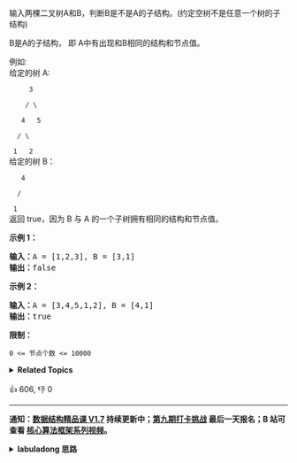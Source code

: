 <p>输入两棵二叉树A和B，判断B是不是A的子结构。(约定空树不是任意一个树的子结构)</p>

<p>B是A的子结构， 即 A中有出现和B相同的结构和节点值。</p>

<p>例如:<br>
给定的树 A:</p>

<p><code>&nbsp; &nbsp; &nbsp;3<br>
&nbsp; &nbsp; / \<br>
&nbsp; &nbsp;4 &nbsp; 5<br>
&nbsp; / \<br>
&nbsp;1 &nbsp; 2</code><br>
给定的树 B：</p>

<p><code>&nbsp; &nbsp;4&nbsp;<br>
&nbsp; /<br>
&nbsp;1</code><br>
返回 true，因为 B 与 A 的一个子树拥有相同的结构和节点值。</p>

<p><strong>示例 1：</strong></p>

<pre><strong>输入：</strong>A = [1,2,3], B = [3,1]
<strong>输出：</strong>false
</pre>

<p><strong>示例 2：</strong></p>

<pre><strong>输入：</strong>A = [3,4,5,1,2], B = [4,1]
<strong>输出：</strong>true</pre>

<p><strong>限制：</strong></p>

<p><code>0 &lt;= 节点个数 &lt;= 10000</code></p>
<details><summary><strong>Related Topics</strong></summary>树 | 深度优先搜索 | 二叉树</details><br>

<div>👍 606, 👎 0</div>

<div id="labuladong"><hr>

**通知：[数据结构精品课 V1.7](https://aep.h5.xeknow.com/s/1XJHEO) 持续更新中；[第九期打卡挑战](https://aep.h5.xeknow.com/s/3SlWbp) 最后一天报名；B 站可查看 [核心算法框架系列视频](https://space.bilibili.com/14089380/channel/series)。**

<details><summary><strong>labuladong 思路</strong></summary>

## 基本思路

前文 [手把手刷二叉树总结篇](https://labuladong.github.io/article/fname.html?fname=二叉树总结) 说过二叉树的递归分为「遍历」和「分解问题」两种思维模式，这道题需要同时用到两种思维模式。

想要彻底搞懂这道题，需要你看一下 [东哥手把手带你刷二叉树（纲领篇）](https://labuladong.github.io/article/fname.html?fname=二叉树总结) 和 [东哥手把手带你刷二叉树（思维篇）](https://labuladong.github.io/article/fname.html?fname=二叉树系列1)。

解法中 `isSubStructure` 函数是遍历函数，遍历树 `A` 的所有节点，对 `A` 的所有节点做什么事呢？就是以 `A` 上的每个节点作为根节点，试图匹配树 `B`，也就是 `compareTree` 函数。

**标签：后序遍历**

## 解法代码

```java
class Solution {
    String target;
    boolean found = false;

    // 这个函数用「遍历」的思维模式理解，遍历二叉树 A 的所有节点
    public boolean isSubStructure(TreeNode A, TreeNode B) {
        if (A == null || B == null) {
            return false;
        }
        // 对于树 A 中的一个节点：
        // 1. 如果 A.val == B.val，则 A 可以作为根节点尝试去匹配树 B
        if (A.val == B.val && compareTree(A, B)) {
            return true;
        }
        // 2. 如果 A.val != B.val，就不要去匹配树 B 了
        return isSubStructure(A.left, B) || isSubStructure(A.right, B);
    }

    // 这个函数用「分解问题」的思路理解
    // 定义：输入两个根节点，返回从 rootA 开始是否可以完全匹配 rootB 树上的所有节点
    boolean compareTree(TreeNode rootA, TreeNode rootB) {
        // base case
        if (rootB == null) {
            return true;
        }
        if (rootB != null && rootA == null) {
            return false;
        }
        if (rootA.val != rootB.val) {
            return false;
        }

        // rootA 的值和 rootB 的值匹配完成，去匹配子树的节点
        return compareTree(rootA.left, rootB.left) && compareTree(rootA.right, rootB.right);
    }
}
```

</details>
</div>




